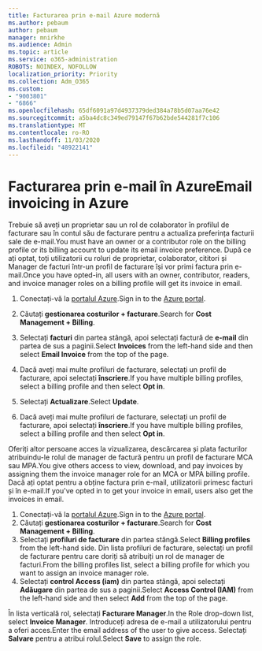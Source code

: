 ```yaml
---
title: Facturarea prin e-mail Azure modernă
ms.author: pebaum
author: pebaum
manager: mnirkhe
ms.audience: Admin
ms.topic: article
ms.service: o365-administration
ROBOTS: NOINDEX, NOFOLLOW
localization_priority: Priority
ms.collection: Adm_O365
ms.custom:
- "9003801"
- "6866"
ms.openlocfilehash: 65df6091a97d4937379ded384a78b5d07aa76e42
ms.sourcegitcommit: a5ba4dc8c349ed79147f67b62bde544281f7c106
ms.translationtype: MT
ms.contentlocale: ro-RO
ms.lasthandoff: 11/03/2020
ms.locfileid: "48922141"
---
```

# <a name="email-invoicing-in-azure"></a><span data-ttu-id="8c01d-102">Facturarea prin e-mail în Azure</span><span class="sxs-lookup"><span data-stu-id="8c01d-102">Email invoicing in Azure</span></span>

<span data-ttu-id="8c01d-103">Trebuie să aveți un proprietar sau un rol de colaborator în profilul de facturare sau în contul său de facturare pentru a actualiza preferința facturii sale de e-mail.</span><span class="sxs-lookup"><span data-stu-id="8c01d-103">You must have an owner or a contributor role on the billing profile or its billing account to update its email invoice preference.</span></span> <span data-ttu-id="8c01d-104">După ce ați optat, toți utilizatorii cu roluri de proprietar, colaborator, cititori și Manager de facturi într-un profil de facturare își vor primi factura prin e-mail.</span><span class="sxs-lookup"><span data-stu-id="8c01d-104">Once you have opted-in, all users with an owner, contributor, readers, and invoice manager roles on a billing profile will get its invoice in email.</span></span>

1. <span data-ttu-id="8c01d-105">Conectați-vă la [portalul Azure](https://portal.azure.com/).</span><span class="sxs-lookup"><span data-stu-id="8c01d-105">Sign in to the [Azure portal](https://portal.azure.com/).</span></span>
2. <span data-ttu-id="8c01d-106">Căutați **gestionarea costurilor + facturare**.</span><span class="sxs-lookup"><span data-stu-id="8c01d-106">Search for **Cost Management + Billing**.</span></span>
3. <span data-ttu-id="8c01d-107">Selectați **facturi** din partea stângă, apoi selectați factură de **e-mail** din partea de sus a paginii.</span><span class="sxs-lookup"><span data-stu-id="8c01d-107">Select **Invoices** from the left-hand side and then select **Email Invoice** from the top of the page.</span></span>
4. <span data-ttu-id="8c01d-108">Dacă aveți mai multe profiluri de facturare, selectați un profil de facturare, apoi selectați **înscriere**.</span><span class="sxs-lookup"><span data-stu-id="8c01d-108">If you have multiple billing profiles, select a billing profile and then select **Opt in**.</span></span>

5. <span data-ttu-id="8c01d-109">Selectați **Actualizare**.</span><span class="sxs-lookup"><span data-stu-id="8c01d-109">Select **Update**.</span></span>
6. <span data-ttu-id="8c01d-110">Dacă aveți mai multe profiluri de facturare, selectați un profil de facturare, apoi selectați **înscriere**.</span><span class="sxs-lookup"><span data-stu-id="8c01d-110">If you have multiple billing profiles, select a billing profile and then select **Opt in**.</span></span>

<span data-ttu-id="8c01d-111">Oferiți altor persoane acces la vizualizarea, descărcarea și plata facturilor atribuindu-le rolul de manager de factură pentru un profil de facturare MCA sau MPA.</span><span class="sxs-lookup"><span data-stu-id="8c01d-111">You give others access to view, download, and pay invoices by assigning them the invoice manager role for an MCA or MPA billing profile.</span></span> <span data-ttu-id="8c01d-112">Dacă ați optat pentru a obține factura prin e-mail, utilizatorii primesc facturi și în e-mail.</span><span class="sxs-lookup"><span data-stu-id="8c01d-112">If you've opted in to get your invoice in email, users also get the invoices in email.</span></span>

1. <span data-ttu-id="8c01d-113">Conectați-vă la [portalul Azure](https://portal.azure.com/).</span><span class="sxs-lookup"><span data-stu-id="8c01d-113">Sign in to the [Azure portal](https://portal.azure.com/).</span></span>
2. <span data-ttu-id="8c01d-114">Căutați **gestionarea costurilor + facturare**.</span><span class="sxs-lookup"><span data-stu-id="8c01d-114">Search for **Cost Management + Billing**.</span></span>
3. <span data-ttu-id="8c01d-115">Selectați **profiluri de facturare** din partea stângă.</span><span class="sxs-lookup"><span data-stu-id="8c01d-115">Select **Billing profiles** from the left-hand side.</span></span> <span data-ttu-id="8c01d-116">Din lista profiluri de facturare, selectați un profil de facturare pentru care doriți să atribuiți un rol de manager de facturi.</span><span class="sxs-lookup"><span data-stu-id="8c01d-116">From the billing profiles list, select a billing profile for which you want to assign an invoice manager role.</span></span>
4. <span data-ttu-id="8c01d-117">Selectați **control Access (iam)** din partea stângă, apoi selectați **Adăugare** din partea de sus a paginii.</span><span class="sxs-lookup"><span data-stu-id="8c01d-117">Select **Access Control (IAM)** from the left-hand side and then select **Add** from the top of the page.</span></span>

<span data-ttu-id="8c01d-118">În lista verticală rol, selectați **Facturare Manager**.</span><span class="sxs-lookup"><span data-stu-id="8c01d-118">In the Role drop-down list, select **Invoice Manager**.</span></span> <span data-ttu-id="8c01d-119">Introduceți adresa de e-mail a utilizatorului pentru a oferi acces.</span><span class="sxs-lookup"><span data-stu-id="8c01d-119">Enter the email address of the user to give access.</span></span> <span data-ttu-id="8c01d-120">Selectați **Salvare** pentru a atribui rolul.</span><span class="sxs-lookup"><span data-stu-id="8c01d-120">Select **Save** to assign the role.</span></span>
